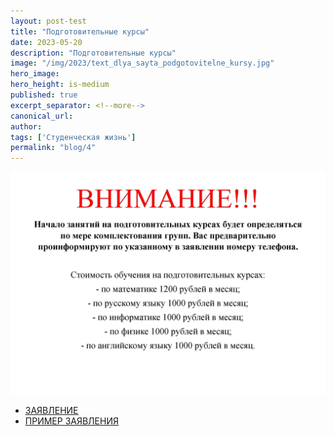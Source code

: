 ```yaml
---
layout: post-test
title: "Подготовительные курсы"
date: 2023-05-20
description: "Подготовительные курсы"
image: "/img/2023/text_dlya_sayta_podgotovitelne_kursy.jpg"
hero_image:
hero_height: is-medium
published: true
excerpt_separator: <!--more-->
canonical_url:
author:
tags: ['Студенческая жизнь']
permalink: "blog/4"
---
```


<!--more-->

![Подготовительные курсы](/img/2023/text_dlya_sayta_podgotovitelne_kursy.jpg)


- [<u>ЗАЯВЛЕНИЕ</u>](/doc/2023/abitur/zayavlenie_na_podgotovitelnye_kursy.pdf)
- [<u>ПРИМЕР ЗАЯВЛЕНИЯ</u>](/doc/2023/abitur/Primer_zayavlenia_na_podgotovitelnye_kursy.pdf)

